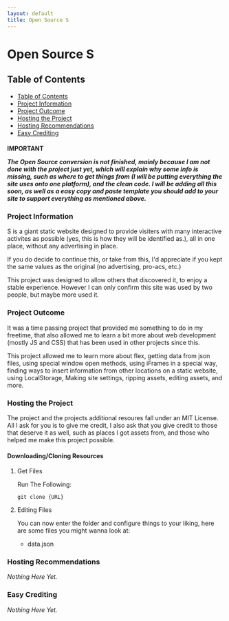 ```yaml
---
layout: default
title: Open Source S
---
```



# Open Source S

<h2 id="ToC" class="noborder hd bold">Table of Contents</h2>

  <ul class="custom-list">
    <li><a class="bold hoveruline" href="#ToC">Table of Contents</a></li>
    <li><a class="bold hoveruline" href="#pInfo">Project Information</a></li>
    <li><a class="bold hoveruline" href="#pOutcome">Project Outcome</a></li>
    <li><a class="bold hoveruline" href="#hProject">Hosting the Project</a></li>
    <li><a class="bold hoveruline" href="#hRec">Hosting Recommendations</a></li>
    <li><a class="bold hoveruline" href="#eCred">Easy Crediting</a></li>
  </ul>

<strong><h4 class="noborder hd bold">IMPORTANT</strong>
  <em><p>The Open Source conversion is not finished, mainly because I am not done with the project just yet, which will explain why some info is missing, such as where to get things from (I will be putting everything the site uses onto one platform), and the clean code. I will be adding all this soon, as well as a easy copy and paste template you should add to your site to support everything as mentioned above.</p></em>

<h3 id="pInfo" class="noborder hd bold">Project Information</h3>
  <p>S is a giant static website designed to provide visiters with many interactive activites as possible (yes, this is how they will be identified as.), all in one place, without any advertising in place.</p>
  <p>If you do decide to continue this, or take from this, I'd appreciate if you kept the same values as the original (no advertising, pro-acs, etc.)
  <p>This project was designed to allow others that discovered it, to enjoy a stable experience. However I can only confirm this site was used by two people, but maybe more used it.</p>

<h3 id="pOutcome" class="noborder hd bold">Project Outcome</h3>
  <p>It was a time passing project that provided me something to do in my freetime, that also allowed me to learn a bit more about web development (mostly JS and CSS) that has been used in other projects since this.</p>
  <p>This project allowed me to learn more about flex, getting data from json files, using special window open methods, using iFrames in a special way, finding ways to insert information from other locations on a static website, using LocalStorage, Making site settings, ripping assets, editing assets, and more.</p>

<h3 id="hProject" class="noborder hd bold">Hosting the Project</h3>
  <p>The project and the projects additional resoures fall under an MIT License. All I ask for you is to give me credit, I also ask that you give credit to those that deserve it as well, such as places I got assets from, and those who helped me make this project possible.</p>

<h4 class="noborder hd bold">Downloading/Cloning Resources</h4>
  <ol>
    <li>Get Files</li>
      <p class="listText">Run The Following:</p>
        <pre><code>git clone {URL}</code></pre>
    <li>Editing Files</li>
      <p class="listText">You can now enter the folder and configure things to your liking, here are some files you might wanna look at:</p>
    <ul>
      <li>data.json</li>
    </ul>
  </ol>

<h3 id="hRec" class="noborder hd bold">Hosting Recommendations</h3>
  <em><p>Nothing Here Yet.</p></em>

<h3 id="eCred" class="noborder hd bold">Easy Crediting</h3>
  <em><p>Nothing Here Yet.</p></em>
